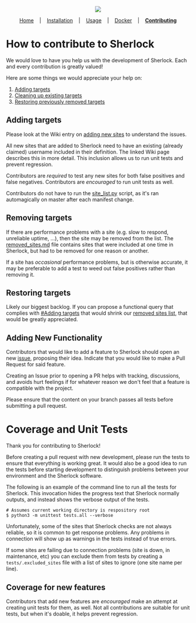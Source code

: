 <p align=center>
  <br>
  <a href="https://sherlock-project.github.io/" target="_blank"><img src="https://user-images.githubusercontent.com/27065646/53551960-ae4dff80-3b3a-11e9-9075-cef786c69364.png"/></a>
  <br>
</p>

<p align="center">
  <a href="https://github.com/sherlock-project/sherlock">Home</a>
  &nbsp;&nbsp;&nbsp;|&nbsp;&nbsp;&nbsp;
  <a href="https://github.com/sherlock-project/sherlock#installation">Installation</a>
  &nbsp;&nbsp;&nbsp;|&nbsp;&nbsp;&nbsp;
  <a href="https://github.com/sherlock-project/sherlock#usage">Usage</a>
  &nbsp;&nbsp;&nbsp;|&nbsp;&nbsp;&nbsp;
  <a href="https://github.com/sherlock-project/sherlock/docs/INSTALL.md#docker">Docker</a>
  &nbsp;&nbsp;&nbsp;|&nbsp;&nbsp;&nbsp;
  <strong><a href="https://github.com/sherlock-project/sherlock/docs/CONTRIBUTING.md">Contributing</a></strong>
</p>

# How to contribute to Sherlock

We would love to have you help us with the development of Sherlock. Each and every contribution is greatly valued!

Here are some things we would appreciate your help on:
1. [Adding targets](#adding-targets)
1. [Cleaning up existing targets](#removing-targets)
1. [Restoring previously removed targets](#restoring-targets)

## Adding targets

Please look at the Wiki entry on [adding new sites][wiki_new_sites] to understand the issues.

All new sites that are added to Sherlock need to have an existing (already claimed) username included in their definition. The linked Wiki page describes this in more detail. This inclusion allows us to run unit tests and prevent regression.

Contributors are *required* to test any new sites for both false positives and false negatives. Contributors are *encouraged* to run unit tests as well.

Contributors do not have to run the [site_list.py](/site_list.py) script, as it's ran automagically on master after each manifest change.

## Removing targets

If there are performance problems with a site (e.g. slow to respond, unreliable uptime, ...), then
the site may be removed from the list. The [removed_sites.md][file_removed_md] file contains sites that were included at one time in Sherlock, but had to be removed for one reason or another.

If a site has *occasional* performance problems, but is otherwise accurate, it may be preferable to add a test to weed out false positives rather than removing it.

## Restoring targets

Likely our biggest backlog. If you can propose a functional query that complies with [#Adding targets](#adding-targets) that would shrink our [removed sites list][file_removed_md], that would be greatly appreciated.

## Adding New Functionality

Contributors that would like to add a feature to Sherlock should open an new [issue][issues_new], proposing their idea. Indicate that you would like to make a Pull Request for said feature.

Creating an Issue prior to opening a PR helps with tracking, discussions, and avoids hurt feelings if for whatever reason we don't feel that a feature is compatible with the project.

Please ensure that the content on your branch passes all tests before submitting a pull request.

# Coverage and Unit Tests

Thank you for contributing to Sherlock!

Before creating a pull request with new development, please run the tests
to ensure that everything is working great.  It would also be a good idea to run the tests
before starting development to distinguish problems between your
environment and the Sherlock software.

The following is an example of the command line to run all the tests for
Sherlock.  This invocation hides the progress text that Sherlock normally
outputs, and instead shows the verbose output of the tests.

```console
# Assumes current working directory is respository root
$ python3 -m unittest tests.all --verbose
```

Unfortunately, some of the sites that Sherlock checks are not always reliable, so it is common
to get response problems.  Any problems in connection will show up as warnings in the tests instead of true errors.

If some sites are failing due to connection problems (site is down, in maintenance, etc) you can exclude them from tests by creating a `tests/.excluded_sites` file with a list of sites to ignore (one site name per line).

## Coverage for new features

Contributors that add new features are *encouraged* make an attempt at creating unit tests for them, as well. Not all contributions are suitable for unit tests, but when it's doable, it helps prevent regression.

<!-- Reference Links -->

[wiki_new_sites]: https://github.com/sherlock-project/sherlock/wiki/Adding-Sites-To-Sherlock
[file_removed_md]: /removed_sites.md
[issues_new]: https://github.com/sherlock-project/sherlock/issues/new/choose